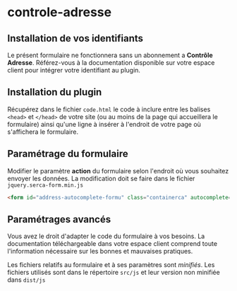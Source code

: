 # controle-adresse

## Installation de vos identifiants

Le présent formulaire ne fonctionnera sans un abonnement a **Contrôle Adresse**. Référez-vous à la documentation disponible sur votre espace client pour intégrer votre identifiant au plugin.

## Installation du plugin

Récupérez dans le fichier `code.html` le code à inclure entre les balises `<head>` et `</head>` de votre site (ou au moins de la page qui accueillera le formulaire) ainsi qu'une ligne à insérer à l'endroit de votre page où s'affichera le formulaire.

## Paramétrage du formulaire

Modifier le paramètre **action** du formulaire selon l'endroit où vous souhaitez envoyer les données.
La modification doit se faire dans le fichier `jquery.serca-form.min.js`

```html
<form id="address-autocomplete-formu" class="containerca" autocomplete="off" action="VotreDestination" method="POST">
```

## Paramétrages avancés

Vous avez le droit d'adapter le code du formulaire à vos besoins.
La documentation téléchargeable dans votre espace client comprend toute l'information nécessaire sur les bonnes et mauvaises pratiques.

Les fichiers relatifs au formulaire et à ses paramètres sont *minifiés*. Les fichiers utilisés sont dans le répertoire `src/js` et leur version non minifiée dans `dist/js`
